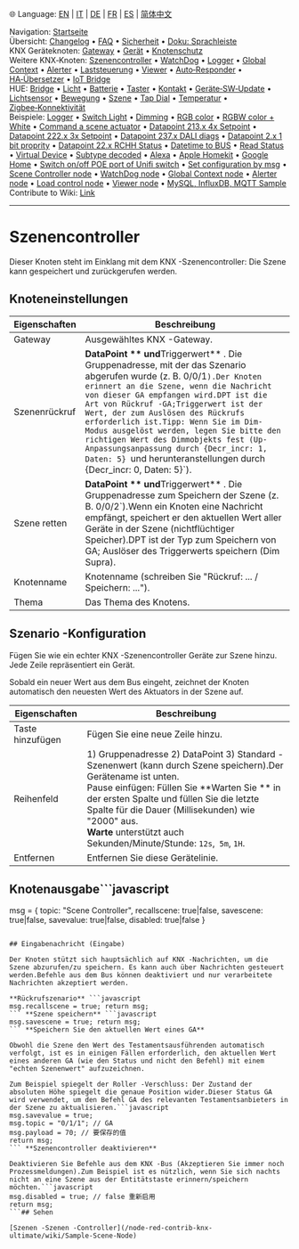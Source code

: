 🌐 Language: [EN](/node-red-contrib-knx-ultimate/wiki/SceneController-Configuration) | [IT](/node-red-contrib-knx-ultimate/wiki/it-SceneController-Configuration) | [DE](/node-red-contrib-knx-ultimate/wiki/de-SceneController-Configuration) | [FR](/node-red-contrib-knx-ultimate/wiki/fr-SceneController-Configuration) | [ES](/node-red-contrib-knx-ultimate/wiki/es-SceneController-Configuration) | [简体中文](/node-red-contrib-knx-ultimate/wiki/zh-CN-SceneController-Configuration)
<!-- NAV START -->
Navigation: [Startseite](/node-red-contrib-knx-ultimate/wiki/de-Home)  
Übersicht: [Changelog](https://github.com/Supergiovane/node-red-contrib-knx-ultimate/blob/master/CHANGELOG.md) • [FAQ](/node-red-contrib-knx-ultimate/wiki/de-FAQ-Troubleshoot) • [Sicherheit](/node-red-contrib-knx-ultimate/wiki/de-SECURITY) • [Doku: Sprachleiste](/node-red-contrib-knx-ultimate/wiki/de-Docs-Language-Bar)  
KNX Geräteknoten: [Gateway](/node-red-contrib-knx-ultimate/wiki/de-Gateway-configuration) • [Gerät](/node-red-contrib-knx-ultimate/wiki/de-Device) • [Knotenschutz](/node-red-contrib-knx-ultimate/wiki/de-Protections)  
Weitere KNX‑Knoten: [Szenencontroller](/node-red-contrib-knx-ultimate/wiki/de-SceneController-Configuration) • [WatchDog](/node-red-contrib-knx-ultimate/wiki/de-WatchDog-Configuration) • [Logger](/node-red-contrib-knx-ultimate/wiki/de-Logger-Configuration) • [Global Context](/node-red-contrib-knx-ultimate/wiki/de-GlobalVariable) • [Alerter](/node-red-contrib-knx-ultimate/wiki/de-Alerter-Configuration) • [Laststeuerung](/node-red-contrib-knx-ultimate/wiki/de-LoadControl-Configuration) • [Viewer](/node-red-contrib-knx-ultimate/wiki/de-knxUltimateViewer) • [Auto‑Responder](/node-red-contrib-knx-ultimate/wiki/de-KNXAutoResponder) • [HA‑Übersetzer](/node-red-contrib-knx-ultimate/wiki/de-HATranslator) • [IoT Bridge](/node-red-contrib-knx-ultimate/wiki/de-IoT-Bridge-Configuration)  
HUE: [Bridge](/node-red-contrib-knx-ultimate/wiki/de-HUE+Bridge+configuration) • [Licht](/node-red-contrib-knx-ultimate/wiki/de-HUE+Light) • [Batterie](/node-red-contrib-knx-ultimate/wiki/de-HUE+Battery) • [Taster](/node-red-contrib-knx-ultimate/wiki/de-HUE+Button) • [Kontakt](/node-red-contrib-knx-ultimate/wiki/de-HUE+Contact+sensor) • [Geräte‑SW‑Update](/node-red-contrib-knx-ultimate/wiki/de-HUE+Device+software+update) • [Lichtsensor](/node-red-contrib-knx-ultimate/wiki/de-HUE+Light+sensor) • [Bewegung](/node-red-contrib-knx-ultimate/wiki/de-HUE+Motion) • [Szene](/node-red-contrib-knx-ultimate/wiki/de-HUE+Scene) • [Tap Dial](/node-red-contrib-knx-ultimate/wiki/de-HUE+Tapdial) • [Temperatur](/node-red-contrib-knx-ultimate/wiki/de-HUE+Temperature+sensor) • [Zigbee‑Konnektivität](/node-red-contrib-knx-ultimate/wiki/de-HUE+Zigbee+connectivity)  
Beispiele: [Logger](/node-red-contrib-knx-ultimate/wiki/de-Logger-Sample) • [Switch Light](/node-red-contrib-knx-ultimate/wiki/-Sample---Switch-light) • [Dimming](/node-red-contrib-knx-ultimate/wiki/-Sample---Dimming) • [RGB color](/node-red-contrib-knx-ultimate/wiki/-Sample---RGB-Color) • [RGBW color + White](/node-red-contrib-knx-ultimate/wiki/-Sample---RGBW-Color-plus-White) • [Command a scene actuator](/node-red-contrib-knx-ultimate/wiki/-Sample---Control-a-scene-actuator) • [Datapoint 213.x 4x Setpoint](/node-red-contrib-knx-ultimate/wiki/-Sample---DPT213) • [Datapoint 222.x 3x Setpoint](/node-red-contrib-knx-ultimate/wiki/-Sample---DPT222) • [Datapoint 237.x DALI diags](/node-red-contrib-knx-ultimate/wiki/-Sample---DPT237) • [Datapoint 2.x 1 bit proprity](/node-red-contrib-knx-ultimate/wiki/-Sample---DPT2) • [Datapoint 22.x RCHH Status](/node-red-contrib-knx-ultimate/wiki/-Sample---DPT22) • [Datetime to BUS](/node-red-contrib-knx-ultimate/wiki/-Sample---DateTime-to-BUS) • [Read Status](/node-red-contrib-knx-ultimate/wiki/-Sample---Read-value-from-Device) • [Virtual Device](/node-red-contrib-knx-ultimate/wiki/-Sample---Virtual-Device) • [Subtype decoded](/node-red-contrib-knx-ultimate/wiki/-Sample---Subtype) • [Alexa](/node-red-contrib-knx-ultimate/wiki/-Sample---Alexa) • [Apple Homekit](/node-red-contrib-knx-ultimate/wiki/-Sample---Apple-Homekit) • [Google Home](/node-red-contrib-knx-ultimate/wiki/-Sample---Google-Assistant) • [Switch on/off POE port of Unifi switch](/node-red-contrib-knx-ultimate/wiki/-Sample---UnifiPOE) • [Set configuration by msg](/node-red-contrib-knx-ultimate/wiki/-Sample-setConfig) • [Scene Controller node](/node-red-contrib-knx-ultimate/wiki/Sample-Scene-Node) • [WatchDog node](/node-red-contrib-knx-ultimate/wiki/-Sample---WatchDog) • [Global Context node](/node-red-contrib-knx-ultimate/wiki/SampleGlobalContextNode) • [Alerter node](/node-red-contrib-knx-ultimate/wiki/SampleAlerter) • [Load control node](/node-red-contrib-knx-ultimate/wiki/SampleLoadControl) • [Viewer node](/node-red-contrib-knx-ultimate/wiki/knxUltimateViewer) • [MySQL, InfluxDB, MQTT Sample](/node-red-contrib-knx-ultimate/wiki/Sample-KNX2MQTT-KNX2MySQL-KNX2InfluxDB)  
Contribute to Wiki: [Link](/node-red-contrib-knx-ultimate/wiki/de-Manage-Wiki)
<!-- NAV END -->
---

# Szenencontroller

Dieser Knoten steht im Einklang mit dem KNX -Szenencontroller: Die Szene kann gespeichert und zurückgerufen werden.

## Knoteneinstellungen

| Eigenschaften | Beschreibung |
|-|-|
| Gateway | Ausgewähltes KNX -Gateway. |
| Szenenrückruf | **DataPoint ** und**Triggerwert** . Die Gruppenadresse, mit der das Szenario abgerufen wurde (z. B. 0/0/1`).Der Knoten erinnert an die Szene, wenn die Nachricht von dieser GA empfangen wird.DPT ist die Art von Rückruf -GA;Triggerwert ist der Wert, der zum Auslösen des Rückrufs erforderlich ist.Tipp: Wenn Sie im Dim-Modus ausgelöst werden, legen Sie bitte den richtigen Wert des Dimmobjekts fest (Up-Anpassungsanpassung durch {Decr_incr: 1, Daten: 5} `und herunteranstellungen durch {Decr_incr: 0, Daten: 5}`).|
| Szene retten | **DataPoint ** und**Triggerwert** . Die Gruppenadresse zum Speichern der Szene (z. B. 0/0/2`).Wenn ein Knoten eine Nachricht empfängt, speichert er den aktuellen Wert aller Geräte in der Szene (nichtflüchtiger Speicher).DPT ist der Typ zum Speichern von GA; Auslöser des Triggerwerts speichern (Dim Supra).|
| Knotenname | Knotenname (schreiben Sie "Rückruf: ... / Speichern: ...").|
| Thema | Das Thema des Knotens. |

## Szenario -Konfiguration

Fügen Sie wie ein echter KNX -Szenencontroller Geräte zur Szene hinzu. Jede Zeile repräsentiert ein Gerät.

Sobald ein neuer Wert aus dem Bus eingeht, zeichnet der Knoten automatisch den neuesten Wert des Aktuators in der Szene auf.

| Eigenschaften | Beschreibung |
|-|-|
| Taste hinzufügen | Fügen Sie eine neue Zeile hinzu.|
| Reihenfeld | 1) Gruppenadresse 2) DataPoint 3) Standard -Szenenwert (kann durch Szene speichern).Der Gerätename ist unten.<br/> Pause einfügen: Füllen Sie **Warten Sie ** in der ersten Spalte und füllen Sie die letzte Spalte für die Dauer (Millisekunden) wie "2000" aus.<br/>**Warte** unterstützt auch Sekunden/Minute/Stunde: `12s`,` 5m`, `1H`.|
| Entfernen | Entfernen Sie diese Gerätelinie.|

## Knotenausgabe```javascript
msg = {
  topic: "Scene Controller",
  recallscene: true|false,
  savescene: true|false,
  savevalue: true|false,
  disabled: true|false
}
```---

## Eingabenachricht (Eingabe)

Der Knoten stützt sich hauptsächlich auf KNX -Nachrichten, um die Szene abzurufen/zu speichern. Es kann auch über Nachrichten gesteuert werden.Befehle aus dem Bus können deaktiviert und nur verarbeitete Nachrichten akzeptiert werden.

**Rückrufszenario** ```javascript
msg.recallscene = true; return msg;
``` **Szene speichern** ```javascript
msg.savescene = true; return msg;
``` **Speichern Sie den aktuellen Wert eines GA**

Obwohl die Szene den Wert des Testamentsausführenden automatisch verfolgt, ist es in einigen Fällen erforderlich, den aktuellen Wert eines anderen GA (wie den Status und nicht den Befehl) mit einem "echten Szenenwert" aufzuzeichnen.

Zum Beispiel spiegelt der Roller -Verschluss: Der Zustand der absoluten Höhe spiegelt die genaue Position wider.Dieser Status GA wird verwendet, um den Befehl GA des relevanten Testamentsanbieters in der Szene zu aktualisieren.```javascript
msg.savevalue = true;
msg.topic = "0/1/1"; // GA
msg.payload = 70; // 要保存的值
return msg;
``` **Szenencontroller deaktivieren**

Deaktivieren Sie Befehle aus dem KNX -Bus (Akzeptieren Sie immer noch Prozessmeldungen).Zum Beispiel ist es nützlich, wenn Sie sich nachts nicht an eine Szene aus der Entitätstaste erinnern/speichern möchten.```javascript
msg.disabled = true; // false 重新启用
return msg;
```## Sehen

[Szenen -Szenen -Controller](/node-red-contrib-knx-ultimate/wiki/Sample-Scene-Node)